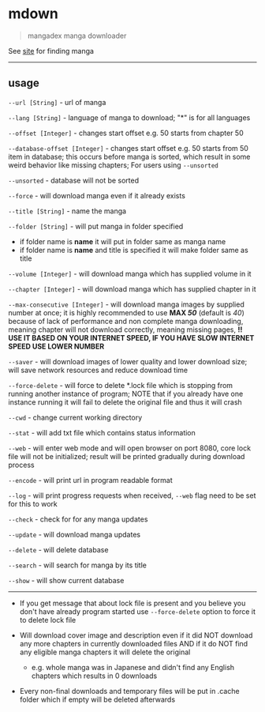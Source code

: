 # mdown

> mangadex manga downloader

See [site](https://mangadex.org/) for finding manga

---

## usage

`--url [String]` - url of manga

`--lang [String]` - language of manga to download; "*" is for all languages

`--offset [Integer]` - changes start offset e.g. 50 starts from chapter 50

`--database-offset [Integer]` - changes start offset e.g. 50 starts from 50 item in database; this occurs before manga is sorted, which result in some weird behavior like missing chapters; For users using `--unsorted`

`--unsorted` - database will not be sorted

`--force` - will download manga even if it already exists

`--title [String]` - name the manga

`--folder [String]` - will put manga in folder specified

- if folder name is **name** it will put in folder same as manga name
- if folder name is **name** and title is specified it will make folder same as title

`--volume [Integer]` - will download manga which has supplied volume in it

`--chapter [Integer]` - will download manga which has supplied chapter in it

`--max-consecutive [Integer]` - will download manga images by supplied number at once; it is highly recommended to use **MAX *50*** (default is *40*) because of lack of performance and non complete manga downloading, meaning chapter will not download correctly, meaning missing pages, **!! USE IT BASED ON YOUR INTERNET SPEED, IF YOU HAVE SLOW INTERNET SPEED USE LOWER NUMBER**

`--saver` - will download images of lower quality and lower download size; will save network resources and reduce download time

`--force-delete` - will force to delete *.lock file which is stopping from running another instance of program; NOTE that if you already have one instance running it will fail to delete the original file and thus it will crash

`--cwd` - change current working directory

`--stat` - will add txt file which contains status information

`--web` - will enter web mode and will open browser on port 8080, core lock file will not be initialized; result will be printed gradually during download process

`--encode` - will print url in program readable format

`--log` - will print progress requests when received, `--web` flag need to be set for this to work

`--check` - check for for any manga updates

`--update` - will download manga updates

`--delete` - will delete database

`--search` - will search for manga by its title

`--show` - will show current database

---

- If you get message that about lock file is present and you believe you don't have already program started use `--force-delete` option to force it to delete lock file

- Will download cover image and description even if it did NOT download any more chapters in currently downloaded files AND if it do NOT find any eligible manga chapters it will delete the original
  - e.g. whole manga was in Japanese and didn't find any English chapters which results in 0 downloads

- Every non-final downloads and temporary files will be put in .cache folder which if empty will be deleted afterwards
